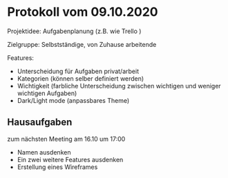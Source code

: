 # Protokoll vom 09.10.2020

Projektidee: Aufgabenplanung (z.B. wie Trello )

Zielgruppe: Selbstständige, von Zuhause arbeitende 

Features:
- Unterscheidung für Aufgaben privat/arbeit
- Kategorien (können selber definiert werden)
- Wichtigkeit (farbliche Unterscheidung zwischen wichtigen und weniger wichtigen Aufgaben)
- Dark/Light mode (anpassbares Theme)

## Hausaufgaben

zum nächsten Meeting am 16.10 um 17:00

- Namen ausdenken
- Ein zwei weitere Features ausdenken
- Erstellung eines Wireframes